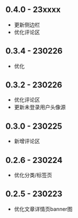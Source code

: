 ## 0.4.0 - 23xxxx
- 更新侧边栏
- 优化评论区

## 0.3.4 - 230226
- 优化

## 0.3.2 - 230226
- 优化评论区
- 更新未登录用户头像源

## 0.3.0 - 230225
- 新增评论区

## 0.2.6 - 230224
- 优化分类/标签页

## 0.2.5 - 230223
- 优化文章详情页banner图